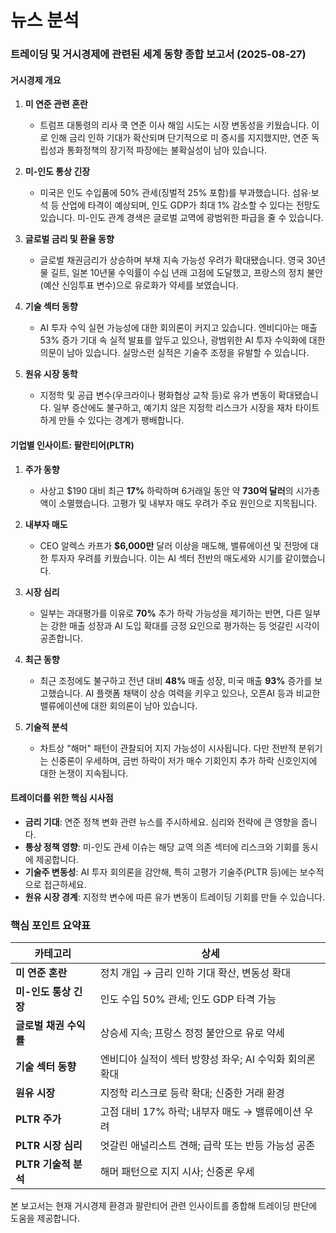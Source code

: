 # 뉴스 분석

### 트레이딩 및 거시경제에 관련된 세계 동향 종합 보고서 (2025-08-27)

#### 거시경제 개요

1. **미 연준 관련 혼란**
   - 트럼프 대통령의 리사 쿡 연준 이사 해임 시도는 시장 변동성을 키웠습니다. 이로 인해 금리 인하 기대가 확산되며 단기적으로 미 증시를 지지했지만, 연준 독립성과 통화정책의 장기적 파장에는 불확실성이 남아 있습니다.

2. **미-인도 통상 긴장**
   - 미국은 인도 수입품에 50% 관세(징벌적 25% 포함)를 부과했습니다. 섬유·보석 등 산업에 타격이 예상되며, 인도 GDP가 최대 1% 감소할 수 있다는 전망도 있습니다. 미-인도 관계 경색은 글로벌 교역에 광범위한 파급을 줄 수 있습니다.

3. **글로벌 금리 및 환율 동향**
   - 글로벌 채권금리가 상승하며 부채 지속 가능성 우려가 확대됐습니다. 영국 30년물 길트, 일본 10년물 수익률이 수십 년래 고점에 도달했고, 프랑스의 정치 불안(예산 신임투표 변수)으로 유로화가 약세를 보였습니다.

4. **기술 섹터 동향**
   - AI 투자 수익 실현 가능성에 대한 회의론이 커지고 있습니다. 엔비디아는 매출 53% 증가 기대 속 실적 발표를 앞두고 있으나, 광범위한 AI 투자 수익화에 대한 의문이 남아 있습니다. 실망스런 실적은 기술주 조정을 유발할 수 있습니다.

5. **원유 시장 동학**
   - 지정학 및 공급 변수(우크라이나 평화협상 교착 등)로 유가 변동이 확대됐습니다. 일부 증산에도 불구하고, 예기치 않은 지정학 리스크가 시장을 재차 타이트하게 만들 수 있다는 경계가 팽배합니다.

#### 기업별 인사이트: 팔란티어(PLTR)

1. **주가 동향**
   - 사상고 $190 대비 최근 **17%** 하락하며 6거래일 동안 약 **730억 달러**의 시가총액이 소멸했습니다. 고평가 및 내부자 매도 우려가 주요 원인으로 지목됩니다.

2. **내부자 매도**
   - CEO 알렉스 카프가 **$6,000만** 달러 이상을 매도해, 밸류에이션 및 전망에 대한 투자자 우려를 키웠습니다. 이는 AI 섹터 전반의 매도세와 시기를 같이했습니다.

3. **시장 심리**
   - 일부는 과대평가를 이유로 **70%** 추가 하락 가능성을 제기하는 반면, 다른 일부는 강한 매출 성장과 AI 도입 확대를 긍정 요인으로 평가하는 등 엇갈린 시각이 공존합니다.

4. **최근 동향**
   - 최근 조정에도 불구하고 전년 대비 **48%** 매출 성장, 미국 매출 **93%** 증가를 보고했습니다. AI 플랫폼 채택이 상승 여력을 키우고 있으나, 오픈AI 등과 비교한 밸류에이션에 대한 회의론이 남아 있습니다.

5. **기술적 분석**
   - 차트상 "해머" 패턴이 관찰되어 지지 가능성이 시사됩니다. 다만 전반적 분위기는 신중론이 우세하며, 금번 하락이 저가 매수 기회인지 추가 하락 신호인지에 대한 논쟁이 지속됩니다.

#### 트레이더를 위한 핵심 시사점

- **금리 기대**: 연준 정책 변화 관련 뉴스를 주시하세요. 심리와 전략에 큰 영향을 줍니다.
- **통상 정책 영향**: 미-인도 관세 이슈는 해당 교역 의존 섹터에 리스크와 기회를 동시에 제공합니다.
- **기술주 변동성**: AI 투자 회의론을 감안해, 특히 고평가 기술주(PLTR 등)에는 보수적으로 접근하세요.
- **원유 시장 경계**: 지정학 변수에 따른 유가 변동이 트레이딩 기회를 만들 수 있습니다.

### 핵심 포인트 요약표

| **카테고리**                 | **상세**                                                                                   |
|------------------------------|--------------------------------------------------------------------------------------------|
| **미 연준 혼란**            | 정치 개입 → 금리 인하 기대 확산, 변동성 확대                                              |
| **미-인도 통상 긴장**       | 인도 수입 50% 관세; 인도 GDP 타격 가능                                                     |
| **글로벌 채권 수익률**       | 상승세 지속; 프랑스 정정 불안으로 유로 약세                                               |
| **기술 섹터 동향**          | 엔비디아 실적이 섹터 방향성 좌우; AI 수익화 회의론 확대                                   |
| **원유 시장**               | 지정학 리스크로 등락 확대; 신중한 거래 환경                                                |
| **PLTR 주가**               | 고점 대비 17% 하락; 내부자 매도 → 밸류에이션 우려                                          |
| **PLTR 시장 심리**          | 엇갈린 애널리스트 견해; 급락 또는 반등 가능성 공존                                         |
| **PLTR 기술적 분석**        | 해머 패턴으로 지지 시사; 신중론 우세                                                       |

본 보고서는 현재 거시경제 환경과 팔란티어 관련 인사이트를 종합해 트레이딩 판단에 도움을 제공합니다.

